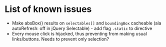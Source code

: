 # List of known issues

* Make absBox() results on `selectables[]` and `boundingBox` cacheable (ala autoRefresh: off in
  jQuery Selectable) - add flag `.static` to directive 
* Every mouse click is hijacked, thus preventing from making usual links/buttons.
  Needs to prevent only selection?
